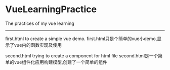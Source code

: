 # VueLearningPractice
 The practices of my vue learning

 ------------------------------
 first.html to create a simple vue demo.
 first.html只是个简单的vue小demo,显示了vue内的函数实现及使用

 second.html trying to create a component for html file
 second.html是一个简单的vue组件化应用构建模型,创建了一个简单的组件
